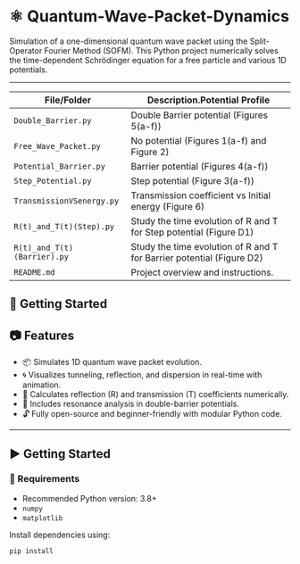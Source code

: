 # :atom_symbol: Quantum-Wave-Packet-Dynamics
Simulation of a one-dimensional quantum wave packet using the Split-Operator Fourier Method (SOFM). This Python project numerically solves the time-dependent Schrödinger equation for a free particle and various 1D potentials.

---
| File/Folder                  | Description.Potential Profile |
|-----------------------------|-------------|
| `Double_Barrier.py`    | Double Barrier potential (Figures 5(a-f)) |
| `Free_Wave_Packet.py` | No potential (Figures 1(a-f) and Figure 2) |
| `Potential_Barrier.py`               | Barrier potential (Figures 4(a-f)) |
| `Step_Potential.py`                       | Step potential (Figure 3(a-f)) |
| `TransmissionVSenergy.py`                    | Transmission coefficient vs Initial energy (Figure 6) |
| `R(t)_and_T(t)(Step).py`         | Study the time evolution of R and T for Step potential (Figure D1)|
| `R(t)_and_T(t)(Barrier).py`| Study the time evolution of R and T for Barrier potential (Figure D2)|
| `README.md`                              | Project overview and instructions. |



## 🚀 Getting Started

## 📷 Features
- 📦 Simulates 1D quantum wave packet evolution.
- 🌀 Visualizes tunneling, reflection, and dispersion in real-time with animation.
- 🧮 Calculates reflection (R) and transmission (T) coefficients numerically.
- 🧠 Includes resonance analysis in double-barrier potentials.
- 🔓 Fully open-source and beginner-friendly with modular Python code.

---
## ▶️ Getting Started

### 🔧 Requirements

- Recommended Python version: 3.8+
- `numpy`
- `matplotlib`

Install dependencies using:

```bash
pip install
